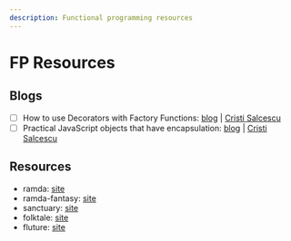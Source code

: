 ```yaml
---
description: Functional programming resources
---
```


# FP Resources

## Blogs

* [ ] How to use Decorators with Factory Functions: [blog](https://medium.freecodecamp.org/how-to-use-decorators-with-factory-functions-373fb972b6d4) \|  [Cristi Salcescu](https://medium.freecodecamp.org/@cristisalcescu)
* [ ] Practical JavaScript objects that have encapsulation: [blog](https://medium.freecodecamp.org/here-are-some-practical-javascript-objects-that-have-encapsulation-fc4c1a79c655) \|  [Cristi Salcescu](https://medium.freecodecamp.org/@cristisalcescu)

## Resources

* ramda: [site](https://ramdajs.com/)
* ramda-fantasy: [site](https://github.com/ramda/ramda-fantasy)
* sanctuary: [site](https://github.com/sanctuary-js)
* folktale: [site](https://folktale.origamitower.com/)
* fluture: [site](https://github.com/fluture-js)

